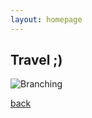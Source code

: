 ```yaml
---
layout: homepage
---
```


## Travel ;)

![Branching](https://github.com/shuang-jie/shuang-jie.github.io/blob/main/assets/img/Shuangjie%20Zhang.jpg)

[back](./)
